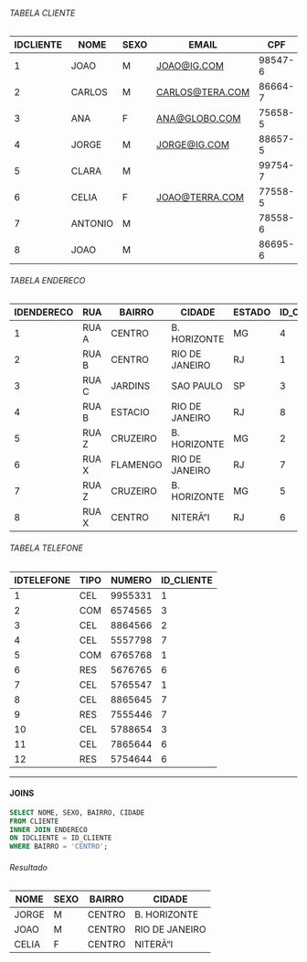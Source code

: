 ###### TABELA CLIENTE
IDCLIENTE|NOME   |SEXO|EMAIL          |CPF    |
---------|-------|----|---------------|-------|
        1|JOAO   |M   |JOAO@IG.COM    |98547-6|
        2|CARLOS |M   |CARLOS@TERA.COM|86664-7|
        3|ANA    |F   |ANA@GLOBO.COM  |75658-5|
        4|JORGE  |M   |JORGE@IG.COM   |88657-5|
        5|CLARA  |M   |               |99754-7|
        6|CELIA  |F   |JOAO@TERRA.COM |77558-5|
        7|ANTONIO|M   |               |78558-6|
        8|JOAO   |M   |               |86695-6|

###### TABELA ENDERECO
IDENDERECO|RUA  |BAIRRO  |CIDADE        |ESTADO|ID_CLIENTE|
----------|-----|--------|--------------|------|----------|
         1|RUA A|CENTRO  |B. HORIZONTE  |MG    |         4|
         2|RUA B|CENTRO  |RIO DE JANEIRO|RJ    |         1|
         3|RUA C|JARDINS |SAO PAULO     |SP    |         3|
         4|RUA B|ESTACIO |RIO DE JANEIRO|RJ    |         8|
         5|RUA Z|CRUZEIRO|B. HORIZONTE  |MG    |         2|
         6|RUA X|FLAMENGO|RIO DE JANEIRO|RJ    |         7|
         7|RUA Z|CRUZEIRO|B. HORIZONTE  |MG    |         5|
         8|RUA X|CENTRO  |NITERÃ“I      |RJ    |         6|

###### TABELA TELEFONE
IDTELEFONE|TIPO|NUMERO |ID_CLIENTE|
----------|----|-------|----------|
         1|CEL |9955331|         1|
         2|COM |6574565|         3|
         3|CEL |8864566|         2|
         4|CEL |5557798|         7|
         5|COM |6765768|         1|
         6|RES |5676765|         6|
         7|CEL |5765547|         1|
         8|CEL |8865645|         7|
         9|RES |7555446|         7|
        10|CEL |5788654|         3|
        11|CEL |7865644|         6|
        12|RES |5754644|         6|
------------
#### JOINS

```sql
SELECT NOME, SEXO, BAIRRO, CIDADE
FROM CLIENTE
INNER JOIN ENDERECO
ON IDCLIENTE = ID_CLIENTE
WHERE BAIRRO = 'CENTRO';
```
######  Resultado
NOME |SEXO|BAIRRO|CIDADE        |
-----|----|------|--------------|
JORGE|M   |CENTRO|B. HORIZONTE  |
JOAO |M   |CENTRO|RIO DE JANEIRO|
CELIA|F   |CENTRO|NITERÃ“I      |
